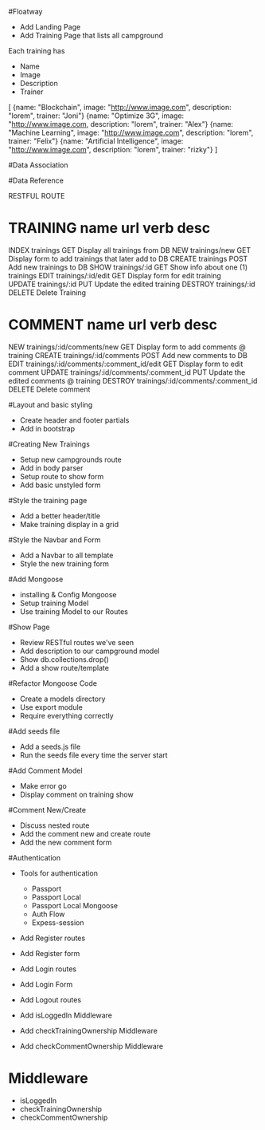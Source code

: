 #Floatway

* Add Landing Page
* Add Training Page that lists all campground


Each training has
* Name
* Image
* Description
* Trainer



[
	{name: "Blockchain", image: "http://www.image.com", description: "lorem", trainer: "Joni"}
	{name: "Optimize 3G", image: "http://www.image.com, description: "lorem", trainer: "Alex"}
	{name: "Machine Learning", image: "http://www.image.com", description: "lorem", trainer: "Felix"}
	{name: "Artificial Intelligence", image: "http://www.image.com", description: "lorem", trainer: "rizky"}
]


#Data Association

#Data Reference






RESTFUL ROUTE

TRAINING
name      url                   verb      desc
=====================================================
INDEX     trainings   	        GET       Display all trainings from DB
NEW       trainings/new 	    GET       Display form to add trainings that later add to DB
CREATE    trainings         	POST      Add new trainings to DB
SHOW      trainings/:id       	GET       Show info about one (1) trainings
EDIT	  trainings/:id/edit	GET		  Display form for edit training		
UPDATE	  trainings/:id			PUT		  Update the edited training
DESTROY	  trainings/:id			DELETE	  Delete Training

COMMENT
name      url                   					verb      desc
=========================================================================
NEW       trainings/:id/comments/new   				GET       Display form to add comments @ training
CREATE    trainings/:id/comments   					POST      Add new comments to DB
EDIT	  trainings/:id/comments/:comment_id/edit	GET		  Display form to edit comment
UPDATE	  trainings/:id/comments/:comment_id		PUT		  Update the edited comments @ training
DESTROY	  trainings/:id/comments/:comment_id		DELETE	  Delete comment

#Layout and basic styling
* Create header and footer partials
* Add in bootstrap


#Creating New Trainings
* Setup new campgrounds route
* Add in body parser
* Setup route to show form
* Add basic unstyled form

#Style the training page
* Add a better header/title
* Make training display in a grid

#Style the Navbar and Form
* Add a Navbar to all template
* Style the new training form

#Add Mongoose
* installing & Config Mongoose
* Setup training Model
* Use training Model to our Routes

#Show Page 
* Review RESTful routes we've seen
* Add description to our campground model
* Show db.collections.drop()
* Add a show route/template

#Refactor Mongoose Code
* Create a models directory
* Use export module
* Require everything correctly

#Add seeds file
* Add a seeds.js file
* Run the seeds file every time the server start

#Add Comment Model
* Make error go
* Display comment on training show

#Comment New/Create
* Discuss nested route
* Add the comment new and create route
* Add the new comment form


#Authentication
* Tools for authentication
	* Passport
	* Passport Local
	* Passport Local Mongoose
	* Auth Flow
	* Expess-session
* Add Register routes
* Add Register form

* Add Login routes
* Add Login Form

* Add Logout routes
* Add isLoggedIn Middleware
* Add checkTrainingOwnership Middleware
* Add checkCommentOwnership Middleware



# Middleware
* isLoggedIn
* checkTrainingOwnership
* checkCommentOwnership


